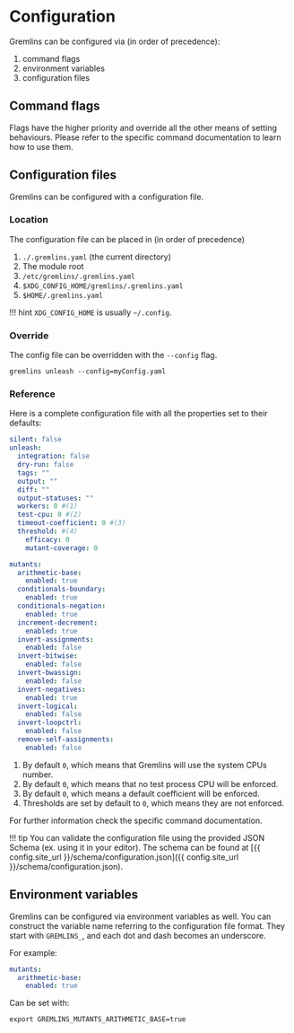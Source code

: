 # Configuration

Gremlins can be configured via (in order of precedence):

1. command flags
2. environment variables
3. configuration files

## Command flags

Flags have the higher priority and override all the other means of setting behaviours. Please refer to the specific
command documentation to learn how to use them.

## Configuration files

Gremlins can be configured with a configuration file.

### Location

The configuration file can be placed in (in order of precedence)

1. `./.gremlins.yaml` (the current directory)
2. The module root
3. `/etc/gremlins/.gremlins.yaml`
4. `$XDG_CONFIG_HOME/gremlins/.gremlins.yaml`
5. `$HOME/.gremlins.yaml`

[//]: # (@formatter:off)
!!! hint
    `XDG_CONFIG_HOME` is usually `~/.config`.

[//]: # (@formatter:on)

### Override

The config file can be overridden with the `--config` flag.

```shell
gremlins unleash --config=myConfig.yaml
```

### Reference

Here is a complete configuration file with all the properties set to their defaults:

```yaml
silent: false
unleash:
  integration: false
  dry-run: false
  tags: ""
  output: ""
  diff: ""
  output-statuses: ""
  workers: 0 #(1)
  test-cpu: 0 #(2)
  timeout-coefficient: 0 #(3)
  threshold: #(4)
    efficacy: 0
    mutant-coverage: 0

mutants:
  arithmetic-base:
    enabled: true
  conditionals-boundary:
    enabled: true
  conditionals-negation:
    enabled: true
  increment-decrement:
    enabled: true
  invert-assignments:
    enabled: false
  invert-bitwise:
    enabled: false
  invert-bwassign:
    enabled: false
  invert-negatives:
    enabled: true
  invert-logical:
    enabled: false
  invert-loopctrl:
    enabled: false
  remove-self-assignments:
    enabled: false

```

1. By default `0`, which means that Gremlins will use the system CPUs number.
2. By default `0`, which means that no test process CPU will be enforced.
3. By default `0`, which means a default coefficient will be enforced.
4. Thresholds are set by default to `0`, which means they are not enforced.

For further information check the specific command documentation.

[//]: # (@formatter:off)
!!! tip
    You can validate the configuration file using the provided JSON Schema (ex. using it in your editor). The schema
    can be found at [{{ config.site_url }}/schema/configuration.json]({{ config.site_url }}/schema/configuration.json). 

[//]: # (@formatter:on)

## Environment variables

Gremlins can be configured via environment variables as well. You can construct the variable name referring to the
configuration file format. They start with `GREMLINS_`, and each dot and dash becomes an underscore.

For example:

```yaml
mutants:
  arithmetic-base:
    enabled: true
```

Can be set with:

```shell
export GREMLINS_MUTANTS_ARITHMETIC_BASE=true
```